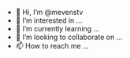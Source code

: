- 👋 Hi, I’m @mevenstv
- 👀 I’m interested in ...
- 🌱 I’m currently learning ...
- 💞️ I’m looking to collaborate on ...
- 📫 How to reach me ...

<!---
mevenstv/mevenstv is a ✨ special ✨ repository because its `README.md` (this file) appears on your GitHub profile.
You can click the Preview link to take a look at your changes.
--->
